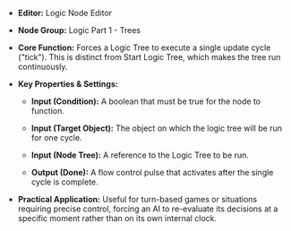 - **Editor:** Logic Node Editor
    
- **Node Group:** Logic Part 1 - Trees
    
- **Core Function:** Forces a Logic Tree to execute a single update cycle ("tick"). This is distinct from Start Logic Tree, which makes the tree run continuously.
    
- **Key Properties & Settings:**
    
    - **Input (Condition):** A boolean that must be true for the node to function.
        
    - **Input (Target Object):** The object on which the logic tree will be run for one cycle.
        
    - **Input (Node Tree):** A reference to the Logic Tree to be run.
        
    - **Output (Done):** A flow control pulse that activates after the single cycle is complete.
        
- **Practical Application:** Useful for turn-based games or situations requiring precise control, forcing an AI to re-evaluate its decisions at a specific moment rather than on its own internal clock.
